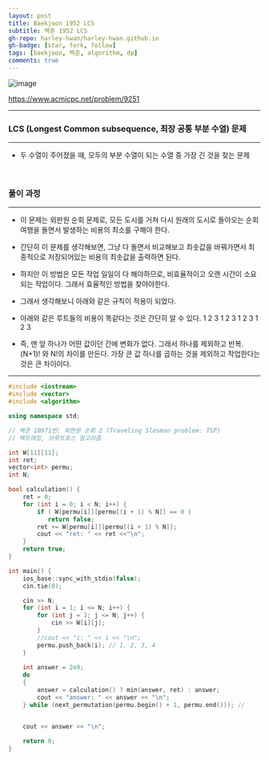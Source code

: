 ```yaml
---
layout: post
title: Baekjoon 1952 LCS
subtitle: 백준 1952 LCS
gh-repo: harley-hwan/harley-hwan.github.io
gh-badge: [star, fork, follow]
tags: [baekjoon, 백준, algorithm, dp]
comments: true
---
```



![image](https://user-images.githubusercontent.com/68185569/133319588-0bb6819c-4444-4a63-8e7d-9687298a7f18.png)

<https://www.acmicpc.net/problem/9251>

---
### LCS (Longest Common subsequence, 최장 공통 부분 수열) 문제
---
+ 두 수열이 주어졌을 때, 모두의 부분 수열이 되는 수열 중 가장 긴 것을 찾는 문제

​

### 풀이 과정
---
+ 이 문제는 외판원 순회 문제로, 모든 도시를 거쳐 다시 원래의 도시로 돌아오는 순회 여행을 돌면서 발생하는 비용의 최소를 구해야 한다.
+ 간단히 이 문제를 생각해보면, 그냥 다 돌면서 비교해보고 최솟값을 바꿔가면서 최종적으로 저장되어있는 비용의 최솟값을 출력하면 된다.
+ 하지만 이 방법은 모든 작업 일일이 다 해야하므로, 비효율적이고 오랜 시간이 소요되는 작업이다. 그래서 효율적인 방법을 찾아야한다.
+ 그래서 생각해보니 아래와 같은 규칙이 적용이 되었다.
​


+ 아래와 같은 루트들의 비용이 똑같다는 것은 간단히 알 수 있다.
  1 2 3 1
  2 3 1 2
  3 1 2 3
+ 즉, 맨 앞 하나가 어떤 값이던 간에 변화가 없다. 그래서 하나를 제외하고 반복. (N+1)! 와 N!의 차이를 만든다. 가장 큰 값 하나를 곱하는 것을 제외하고 작업한다는 것은 큰 차이이다.
    
---

```c++
#include <iostream>
#include <vector>
#include <algorithm>

using namespace std;

// 백준 10971번: 외판원 순회 2 (Traveling Slesman problem: TSP)
// 백트래킹, 브루트포스 알고리즘

int W[11][11];
int ret;
vector<int> permu;
int N;

bool calculation() {
    ret = 0;
    for (int i = 0; i < N; i++) {
        if ( W[permu[i]][permu[(i + 1) % N]] == 0 )
           return false;
        ret += W[permu[i]][permu[(i + 1) % N]];
        cout << "ret: " << ret <<"\n";
    }
    return true;
}

int main() {   
    ios_base::sync_with_stdio(false);
    cin.tie(0);

    cin >> N;
    for (int i = 1; i <= N; i++) {
        for (int j = 1; j <= N; j++) {
            cin >> W[i][j];
        }
        //cout << "i: " << i << "\n";
        permu.push_back(i); // 1, 2, 3, 4
    }
    
    int answer = 2e9;
    do
    {
        answer = calculation() ? min(answer, ret) : answer;
        cout << "answer: " << answer << "\n";
    } while (next_permutation(permu.begin() + 1, permu.end())); //


    cout << answer << "\n";
 
    return 0;
}
```
